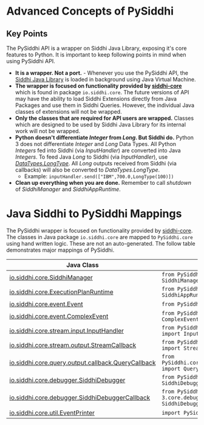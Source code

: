 # Advanced Concepts of PySiddhi

## Key Points
The PySiddhi API is a wrapper on Siddhi Java Library, exposing it's core features to Python. It is important to keep 
following points in mind when using PySiddhi API.

* __It is a wrapper. Not a port.__ - Whenever you use the PySiddhi API, the [Siddhi Java Library](https://github.com/siddhi-io/siddhi) is loaded in background using Java Virtual Machine.
* __The wrapper is focused on functionality provided by [siddhi-core](https://github.com/siddhi-io/siddhi/tree/master/modules/siddhi-core/src/main/java/io/siddhi/core)__ which is found in package `io.siddhi.core`. The future versions of API may have the ability to load Siddhi Extensions directly from Java Packages and use them in Siddhi Queries. However, the individual Java classes of extensions will not be wrapped. 
* __Only the classes that are required for API users are wrapped.__  Classes which are designed to be used by Siddhi Java Library for its internal work will not be wrapped. 
* __Python doesn't differentiate _Integer_ from _Long_. But Siddhi do.__ Python 3 does not differentiate _Integer_ and _Long_ Data Types. All Python _Integers_ fed into Siddhi (via _InputHandler_) are converted into Java _Integers_. To feed Java _Long_ to Siddhi (via _InputHandler_), use _[DataTypes.LongType](https://github.com/siddhi-io/PySiddhi/blob/master/PySiddhi/DataTypes/LongType.py)_. All _Long_ outputs received from Siddhi (via callbacks) will also be converted to _DataTypes.LongType_.
  - Example: `inputHandler.send(["IBM",700.0,LongType(100)])`
* __Clean up everything when you are done.__ Remember to call *shutdown* of *SiddhiManager* and *SiddhiAppRuntime*.

# Java Siddhi to PySiddhi Mappings

The PySiddhi wrapper is focused on functionality provided by [siddhi-core](https://github.com/siddhi-io/siddhi/tree/master/modules/siddhi-core/src/main/java/io/siddhi/core). 
The classes in Java package `io.siddhi.core` are mapped to `PySiddhi.core` using hand written logic. These are not an auto-generated. 
The follow table demonstrates major mappings of PySiddhi.

| Java Class    | Python Import       |
| ------------- |---------------------|
| [io.siddhi.core.SiddhiManager](https://github.com/siddhi-io/siddhi/tree/master/modules/siddhi-core/src/main/java/io/siddhi/core/SiddhiManager.java) | ```from PySiddhi.core.SiddhiManager import SiddhiManager```|
| [io.siddhi.core.ExecutionPlanRuntime](https://github.com/siddhi-io/siddhi/tree/master/modules/siddhi-core/src/main/java/io/siddhi/core/SiddhiAppRuntime.java) | ```from PySiddhi.core.SiddhiAppRuntime import SiddhiAppRuntime```|
| [io.siddhi.core.event.Event](https://github.com/siddhi-io/siddhi/blob/master/modules/siddhi-core/src/main/java/io/siddhi/core/event/Event.java)| ```from PySiddhi.core.event.Event import Event```|
| [io.siddhi.core.event.ComplexEvent](https://github.com/siddhi-io/siddhi/blob/master/modules/siddhi-core/src/main/java/io/siddhi/core/event/ComplexEvent.java)| ```from PySiddhi.core.event.ComplexEvent import ComplexEvent```|
| [io.siddhi.core.stream.input.InputHandler](https://github.com/siddhi-io/siddhi/tree/master/modules/siddhi-core/src/main/java/io/siddhi/core/stream/input/InputHandler.java) | ```from PySiddhi.core.stream.input.InputHandler import InputHandler``` |
| [io.siddhi.core.stream.output.StreamCallback](https://github.com/siddhi-io/siddhi/tree/master/modules/siddhi-core/src/main/java/io/siddhi/core/stream/output/StreamCallback.java) | ```from PySiddhi.core.stream.output.StreamCallback import StreamCallback```|
|[io.siddhi.core.query.output.callback.QueryCallback](https://github.com/siddhi-io/siddhi/tree/master/modules/siddhi-core/src/main/java/io/siddhi/core/query/output/callback/QueryCallback.java)| ```from PySiddhi.core.query.output.callback.QueryCallback import QueryCallback``` |
|[io.siddhi.core.debugger.SiddhiDebugger](https://github.com/siddhi-io/siddhi/blob/master/modules/siddhi-core/src/main/java/io/siddhi/core/debugger/SiddhiDebugger.java)|```from PySiddhi.core.debugger.SiddhiDebugger import SiddhiDebugger```|
|[io.siddhi.core.debugger.SiddhiDebuggerCallback](https://github.com/siddhi-io/siddhi/blob/master/modules/siddhi-core/src/main/java/io/siddhi/core/debugger/SiddhiDebuggerCallback.java) | ```from PySiddhi-3.core.debugger.SiddhiDebuggerCallback import SiddhiDebuggerCallback``` |
|[io.siddhi.core.util.EventPrinter](https://github.com/siddhi-io/siddhi/tree/master/modules/siddhi-core/src/main/java/io/siddhi/core/util/EventPrinter.java) | ```import PySiddhi.core.util.EventPrinter```|